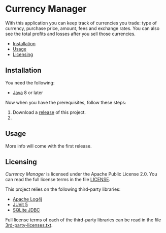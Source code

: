 # Currency Manager
With this application you can keep track of currencies you trade: type of currency, purchase price, amount, fees and exchange rates. You can also see the total profits and losses after you sell those currencies.

* [Installation](#installation)
* [Usage](#usage)
* [Licensing](#licensing)

## Installation
You need the following:
* [Java][1] 8 or later

Now when you have the prerequisites, follow these steps:
1. Download a [release][3] of this project.
1. 

## Usage
More info will come with the first release.

## Licensing
*Currency Manager* is licensed under the Apache Public License 2.0. You can read the full license terms in the file [LICENSE](LICENSE).

This project relies on the following third-party libraries:
* [Apache Log4j][4]
* [JUnit 5][5]
* [SQLite JDBC][6]

Full license terms of each of the third-party libraries can be read in the file [3rd-party-licenses.txt](3rd-party-licenses.txt).


[1]: https://www.java.com/en/download/
[3]: https://github.com/olivertwistor/currency-manager/releases
[4]: https://logging.apache.org/log4j/2.x/
[5]: https://junit.org/junit5/
[6]: https://github.com/xerial/sqlite-jdbc
